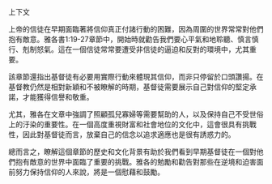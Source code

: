 上下文

上帝的信徒在早期面臨著將信仰真正付諸行動的困難，因為周圍的世界常常對他們抱有敵意。雅各書1:19-27章節中，開始時就勸告我們要心平氣和地聆聽、慎言慎行、剋制怒氣。這在一個信徒常常要遭受非信徒的逼迫和反對的環境中，尤其重要。

該章節還指出基督徒有必要用實際行動來體現其信仰，而非只停留於口頭讚揚。在基督教仍然是相對新穎和不被瞭解的時期，基督徒需要展示自己對信仰的堅定承諾，才能獲得信譽和敬重。

尤其，雅各在文章中強調了照顧孤兒寡婦等需要幫助的人，以及保持自己不受世俗上的汙染的重要性。在一個高度重視財富和社會地位的文化中，這會很具有挑戰性，因此對基督徒而言，放棄自己的信念以追求適應也是很有誘惑力的。

總而言之，瞭解這個章節的歷史和文化背景有助於我們看到早期基督徒在一個對他們抱有敵意的世界中面臨了重要的挑戰。雅各的勉勵和勸告對那些在逆境和迫害面前努力保持信仰的人來說，將是一個慰藉和鼓勵。